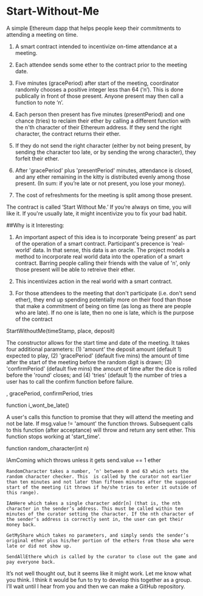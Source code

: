 # Start-Without-Me
A simple Ethereum dapp that helps people keep their commitments to attending a meeting on time.

  1.	A smart contract intended to incentivize on-time attendance at a meeting.

  2.	Each attendee sends some ether to the contract prior to the meeting date.

  3.	Five minutes (gracePeriod) after start of the meeting, coordinator randomly chooses a positive integer less than 64 (‘n’). This is done publically in front of those present. Anyone present may then call a function to note ‘n’.

  4.	Each person then present has five minutes (presentPeriod) and one chance (tries) to reclaim their ether by calling a different function with the n'th character of their Ethereum address. If they send the right character, the contract returns their ether.

  5.	If they do not send the right character (either by not being present, by sending the character too late, or by sending the wrong character), they forfeit their ether.

  6.	After 'gracePeriod' plus 'presentPeriod' minutes, attendance is closed, and any ether remaining in the kitty is distributed evenly among those present. (In sum: if you’re late or not present, you lose your money).

  7.	The cost of refreshments for the meeting is split among those present.

The contract is called ‘Start Without Me.’ If you’re always on time, you will like it. If you're usually late, it might incentivize you to fix your bad habit.

##Why is it Interesting:

  1.	An important aspect of this idea is to incorporate ‘being present’ as part of the operation of a smart contract. Participant's precence is 'real-world' data. In that sense, this data is an oracle. The project models a method to incorporate real world data into the operation of a smart contract. Barring people calling their friends with the value of 'n', only those present will be able to retreive their ether.

  2.	This incentivizes action in the real world with a smart contract.

  3.	For those attendees to the meeting that don't participate (i.e. don't send ether), they end up spending potentially more on their food than those that make a commitment of being on time (as long as there are people who are late). If no one is late, then no one is late, which is the purpose of the contract
	
  


StartWithoutMe(timeStamp, place, deposit)

  The constructor allows for the start time and date of the meeting. It takes four additional parameters: (1) 'amount' the deposit amount (default 1) expected to play, (2) 'gracePeriod' (default five mins) the amount of time after the start of the meeting before the random digit is drawn; (3) 'confirmPeriod' (default five mins) the amount of time after the dice is rolled before the 'round' closes; and (4) 'tries' (default 1) the number of tries a user has to call the confirm function before failure.

, gracePeriod, confirmPeriod, tries

function i_wont_be_late()

  A user's calls this function to promise that they will attend the meeting and not be late. If msg.value != 'amount' the function throws. Subsequent calls to this function (after acceptance) will throw and return any sent ether. This function stops working at 'start_time'.

function random_character(int n)

  
IAmComing which throws unless it gets send.value == 1 ether

	RandomCharacter takes a number, ’n' between 0 and 63 which sets the random character checker. This  is called by the curator not earlier than ten minutes and not later than fifteen minutes after the supposed start of the meeting (it throws if he/she tries to enter it outside of this range).

	IAmHere which takes a single character addr[n] (that is, the nth character in the sender’s address. This must be called within ten minutes of the curator setting the character. If the nth character of the sender’s address is correctly sent in, the user can get their money back.

	GetMyShare which takes no parameters, and simply sends the sender’s original ether plus his/her portion of the ethers from those who were late or did not show up.

	SendAllEthere which is called by the curator to close out the game and pay everyone back.

It’s not well thought out, but it seems like it might work. Let me know what you think. I think it would be fun to try to develop this together as a group. I’ll wait until I hear from you and then we can make a GitHub repository.
